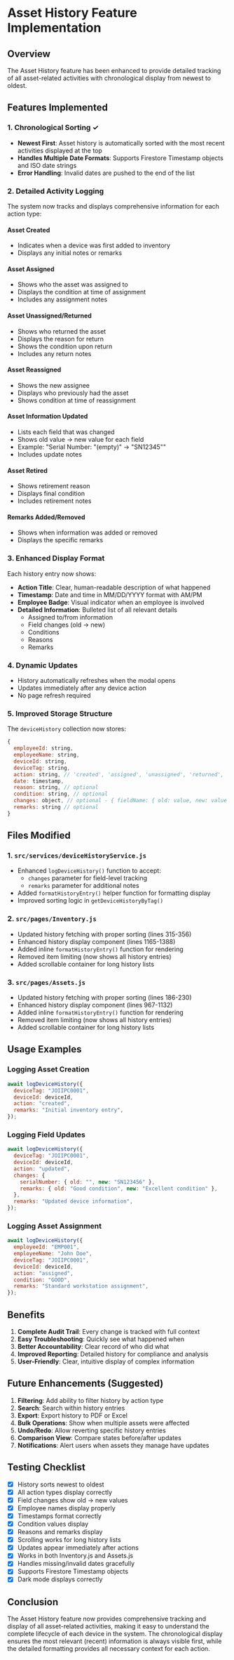 # Asset History Feature Implementation

## Overview

The Asset History feature has been enhanced to provide detailed tracking of all asset-related activities with chronological display from newest to oldest.

## Features Implemented

### 1. Chronological Sorting ✓

- **Newest First**: Asset history is automatically sorted with the most recent activities displayed at the top
- **Handles Multiple Date Formats**: Supports Firestore Timestamp objects and ISO date strings
- **Error Handling**: Invalid dates are pushed to the end of the list

### 2. Detailed Activity Logging

The system now tracks and displays comprehensive information for each action type:

#### **Asset Created**

- Indicates when a device was first added to inventory
- Displays any initial notes or remarks

#### **Asset Assigned**

- Shows who the asset was assigned to
- Displays the condition at time of assignment
- Includes any assignment notes

#### **Asset Unassigned/Returned**

- Shows who returned the asset
- Displays the reason for return
- Shows the condition upon return
- Includes any return notes

#### **Asset Reassigned**

- Shows the new assignee
- Displays who previously had the asset
- Shows condition at time of reassignment

#### **Asset Information Updated**

- Lists each field that was changed
- Shows old value → new value for each field
- Example: "Serial Number: "(empty)" → "SN12345""
- Includes update notes

#### **Asset Retired**

- Shows retirement reason
- Displays final condition
- Includes retirement notes

#### **Remarks Added/Removed**

- Shows when information was added or removed
- Displays the specific remarks

### 3. Enhanced Display Format

Each history entry now shows:

- **Action Title**: Clear, human-readable description of what happened
- **Timestamp**: Date and time in MM/DD/YYYY format with AM/PM
- **Employee Badge**: Visual indicator when an employee is involved
- **Detailed Information**: Bulleted list of all relevant details
  - Assigned to/from information
  - Field changes (old → new)
  - Conditions
  - Reasons
  - Remarks

### 4. Dynamic Updates

- History automatically refreshes when the modal opens
- Updates immediately after any device action
- No page refresh required

### 5. Improved Storage Structure

The `deviceHistory` collection now stores:

```javascript
{
  employeeId: string,
  employeeName: string,
  deviceId: string,
  deviceTag: string,
  action: string, // 'created', 'assigned', 'unassigned', 'returned', 'reassigned', 'updated', 'retired', etc.
  date: timestamp,
  reason: string, // optional
  condition: string, // optional
  changes: object, // optional - { fieldName: { old: value, new: value } }
  remarks: string // optional
}
```

## Files Modified

### 1. `src/services/deviceHistoryService.js`

- Enhanced `logDeviceHistory()` function to accept:
  - `changes` parameter for field-level tracking
  - `remarks` parameter for additional notes
- Added `formatHistoryEntry()` helper function for formatting display
- Improved sorting logic in `getDeviceHistoryByTag()`

### 2. `src/pages/Inventory.js`

- Updated history fetching with proper sorting (lines 315-356)
- Enhanced history display component (lines 1165-1388)
- Added inline `formatHistoryEntry()` function for rendering
- Removed item limiting (now shows all history entries)
- Added scrollable container for long history lists

### 3. `src/pages/Assets.js`

- Updated history fetching with proper sorting (lines 186-230)
- Enhanced history display component (lines 967-1132)
- Added inline `formatHistoryEntry()` function for rendering
- Removed item limiting (now shows all history entries)
- Added scrollable container for long history lists

## Usage Examples

### Logging Asset Creation

```javascript
await logDeviceHistory({
  deviceTag: "JOIIPC0001",
  deviceId: deviceId,
  action: "created",
  remarks: "Initial inventory entry",
});
```

### Logging Field Updates

```javascript
await logDeviceHistory({
  deviceTag: "JOIIPC0001",
  deviceId: deviceId,
  action: "updated",
  changes: {
    serialNumber: { old: "", new: "SN123456" },
    remarks: { old: "Good condition", new: "Excellent condition" },
  },
  remarks: "Updated device information",
});
```

### Logging Asset Assignment

```javascript
await logDeviceHistory({
  employeeId: "EMP001",
  employeeName: "John Doe",
  deviceTag: "JOIIPC0001",
  deviceId: deviceId,
  action: "assigned",
  condition: "GOOD",
  remarks: "Standard workstation assignment",
});
```

## Benefits

1. **Complete Audit Trail**: Every change is tracked with full context
2. **Easy Troubleshooting**: Quickly see what happened when
3. **Better Accountability**: Clear record of who did what
4. **Improved Reporting**: Detailed history for compliance and analysis
5. **User-Friendly**: Clear, intuitive display of complex information

## Future Enhancements (Suggested)

1. **Filtering**: Add ability to filter history by action type
2. **Search**: Search within history entries
3. **Export**: Export history to PDF or Excel
4. **Bulk Operations**: Show when multiple assets were affected
5. **Undo/Redo**: Allow reverting specific history entries
6. **Comparison View**: Compare states before/after updates
7. **Notifications**: Alert users when assets they manage have updates

## Testing Checklist

- [x] History sorts newest to oldest
- [x] All action types display correctly
- [x] Field changes show old → new values
- [x] Employee names display properly
- [x] Timestamps format correctly
- [x] Condition values display
- [x] Reasons and remarks display
- [x] Scrolling works for long history lists
- [x] Updates appear immediately after actions
- [x] Works in both Inventory.js and Assets.js
- [x] Handles missing/invalid dates gracefully
- [x] Supports Firestore Timestamp objects
- [x] Dark mode displays correctly

## Conclusion

The Asset History feature now provides comprehensive tracking and display of all asset-related activities, making it easy to understand the complete lifecycle of each device in the system. The chronological display ensures the most relevant (recent) information is always visible first, while the detailed formatting provides all necessary context for each action.
